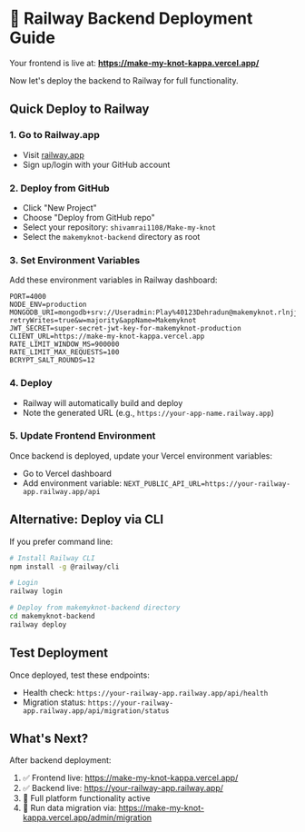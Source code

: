 # 🚀 Railway Backend Deployment Guide

Your frontend is live at: **https://make-my-knot-kappa.vercel.app/**

Now let's deploy the backend to Railway for full functionality.

## Quick Deploy to Railway

### 1. Go to Railway.app
- Visit [railway.app](https://railway.app)
- Sign up/login with your GitHub account

### 2. Deploy from GitHub
- Click "New Project"
- Choose "Deploy from GitHub repo"
- Select your repository: `shivamrai1108/Make-my-knot`
- Select the `makemyknot-backend` directory as root

### 3. Set Environment Variables
Add these environment variables in Railway dashboard:

```env
PORT=4000
NODE_ENV=production
MONGODB_URI=mongodb+srv://Useradmin:Play%40123Dehradun@makemyknot.rlnjjl7.mongodb.net/makemyknot?retryWrites=true&w=majority&appName=Makemyknot
JWT_SECRET=super-secret-jwt-key-for-makemyknot-production
CLIENT_URL=https://make-my-knot-kappa.vercel.app
RATE_LIMIT_WINDOW_MS=900000
RATE_LIMIT_MAX_REQUESTS=100
BCRYPT_SALT_ROUNDS=12
```

### 4. Deploy
- Railway will automatically build and deploy
- Note the generated URL (e.g., `https://your-app-name.railway.app`)

### 5. Update Frontend Environment
Once backend is deployed, update your Vercel environment variables:
- Go to Vercel dashboard
- Add environment variable: `NEXT_PUBLIC_API_URL=https://your-railway-app.railway.app/api`

## Alternative: Deploy via CLI

If you prefer command line:

```bash
# Install Railway CLI
npm install -g @railway/cli

# Login
railway login

# Deploy from makemyknot-backend directory
cd makemyknot-backend
railway deploy
```

## Test Deployment
Once deployed, test these endpoints:
- Health check: `https://your-railway-app.railway.app/api/health`
- Migration status: `https://your-railway-app.railway.app/api/migration/status`

## What's Next?
After backend deployment:
1. ✅ Frontend live: https://make-my-knot-kappa.vercel.app/
2. ✅ Backend live: https://your-railway-app.railway.app/
3. 📱 Full platform functionality active
4. 🔄 Run data migration via: https://make-my-knot-kappa.vercel.app/admin/migration
